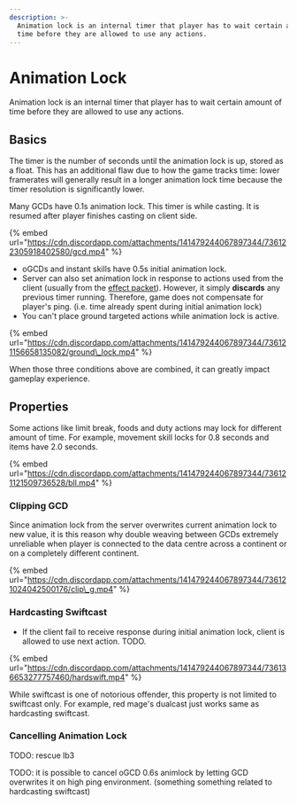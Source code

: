 ```yaml
---
description: >-
  Animation lock is an internal timer that player has to wait certain amount of
  time before they are allowed to use any actions.
---
```


# Animation Lock

Animation lock is an internal timer that player has to wait certain amount of time before they are allowed to use any actions.

## Basics <a id="052a4d12-e358-4744-be6f-a9d48141ceaf"></a>

The timer is the number of seconds until the animation lock is up, stored as a float. This has an additional flaw due to how the game tracks time: lower framerates will generally result in a longer animation lock time because the timer resolution is significantly lower.

Many GCDs have 0.1s animation lock. This timer is while casting. It is resumed after player finishes casting on client side.

{% embed url="https://cdn.discordapp.com/attachments/141479244067897344/736122305918402580/gcd.mp4" %}

* oGCDs and instant skills have 0.5s initial animation lock.
* Server can also set animation lock in response to actions used from the client \(usually from the [effect packet](https://github.com/SapphireServer/Sapphire/blob/d60b68cfa2d9800bb4734f23247060ad00d385f3/src/common/Network/PacketDef/Zone/ServerZoneDef.h#L529-L568)\). However, it simply **discards** any previous timer running. Therefore, game does not compensate for player's ping. \(i.e. time already spent during initial animation lock\)
* You can't place ground targeted actions while animation lock is active.

{% embed url="https://cdn.discordapp.com/attachments/141479244067897344/736121156658135082/ground\_lock.mp4" %}

When those three conditions above are combined, it can greatly impact gameplay experience.

## Properties <a id="9dd6abc5-3539-4645-b89f-602e1854310d"></a>

Some actions like limit break, foods and duty actions may lock for different amount of time. For example, movement skill locks for 0.8 seconds and items have 2.0 seconds.

{% embed url="https://cdn.discordapp.com/attachments/141479244067897344/736121121509736528/bll.mp4" %}

### Clipping GCD <a id="79353019-839a-4db5-96b0-a5be7d0addc9"></a>

Since animation lock from the server overwrites current animation lock to new value, it is this reason why double weaving between GCDs extremely unreliable when player is connected to the data centre across a continent or on a completely different continent.

{% embed url="https://cdn.discordapp.com/attachments/141479244067897344/736121024042500176/clip\_g.mp4" %}

### Hardcasting Swiftcast <a id="c3ecce6e-2a46-4eff-8169-1d44d7e2fb40"></a>

* If the client fail to receive response during initial animation lock, client is allowed to use next action. TODO.

{% embed url="https://cdn.discordapp.com/attachments/141479244067897344/736136653277757460/hardswift.mp4" %}

While swiftcast is one of notorious offender, this property is not limited to swiftcast only. For example, red mage's dualcast just works same as hardcasting swiftcast.

### Cancelling Animation Lock <a id="6aa269fa-bef7-411d-8bab-f1cf7381b00f"></a>

TODO: rescue lb3

TODO: it is possible to cancel oGCD 0.6s animlock by letting GCD overwrites it on high ping environment. \(something something related to hardcasting swiftcast\)

